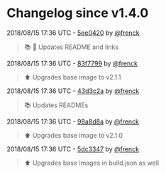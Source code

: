 # Changelog since v1.4.0

2018/08/15 17:36 UTC - [5ee0420](https://github.com/hassio-addons/addon-example/commit/5ee042044ac78919b2dcc91351833043e2f291b6) by [@frenck](https://github.com/frenck)
> :books: :shirt: Updates README and links 

2018/08/15 17:36 UTC - [83f7799](https://github.com/hassio-addons/addon-example/commit/83f77998b787fd723b713ce5f1bcc7c8588f3ffc) by [@frenck](https://github.com/frenck)
> :arrow_up: Upgrades base image to v2.1.1 

2018/08/15 17:36 UTC - [43d3c2a](https://github.com/hassio-addons/addon-example/commit/43d3c2add104a861583ed36707f0f6834557d86a) by [@frenck](https://github.com/frenck)
> :books: Updates READMEs 

2018/08/15 17:36 UTC - [98a8d8a](https://github.com/hassio-addons/addon-example/commit/98a8d8aa9eb2321d470ac12cb7d77440d94d8001) by [@frenck](https://github.com/frenck)
> :arrow_up: Upgrades base image to v2.1.0 

2018/08/15 17:36 UTC - [5dc3347](https://github.com/hassio-addons/addon-example/commit/5dc334722b6bfa0d0cb0dc72bb6689aea4c81182) by [@frenck](https://github.com/frenck)
> :arrow_up: Upgrades base images in build.json as well 

